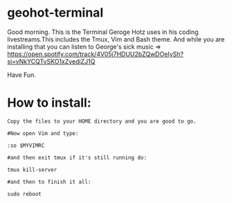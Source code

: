 # geohot-terminal
Good morning.
This is the Terminal Geroge Hotz uses in his coding livestreams.This includes the Tmux, Vim and Bash theme. And while you are installing that you can listen to George's sick music => https://open.spotify.com/track/4V05j7HDUU2bZQwDOeIySh?si=vNkYCQTvSKO1xZyedjZJ1Q

Have Fun. 

# How to install: 

```
Copy the files to your HOME directory and you are good to go. 

#Now open Vim and type:

:so $MYVIMRC

#and then exit tmux if it's still running do:

tmux kill-server

#and then to finish it all:

sudo reboot
```

